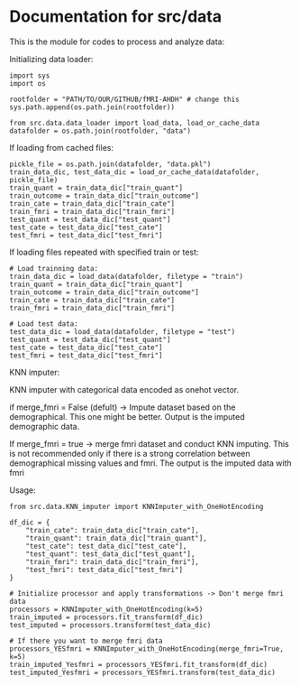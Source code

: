 # Documentation for src/data 

This is the module for codes to process and analyze data: 

Initializing data loader: 
```
import sys
import os 

rootfolder = "PATH/TO/OUR/GITHUB/fMRI-AHDH" # change this
sys.path.append(os.path.join(rootfolder))

from src.data.data_loader import load_data, load_or_cache_data
datafolder = os.path.join(rootfolder, "data")
```
If loading from cached files: 
```
pickle_file = os.path.join(datafolder, "data.pkl") 
train_data_dic, test_data_dic = load_or_cache_data(datafolder, pickle_file)
train_quant = train_data_dic["train_quant"]
train_outcome = train_data_dic["train_outcome"]
train_cate = train_data_dic["train_cate"]
train_fmri = train_data_dic["train_fmri"] 
test_quant = test_data_dic["test_quant"]
test_cate = test_data_dic["test_cate"]
test_fmri = test_data_dic["test_fmri"]

```
If loading files repeated with specified train or test: 
```
# Load trainning data: 
train_data_dic = load_data(datafolder, filetype = "train") 
train_quant = train_data_dic["train_quant"]
train_outcome = train_data_dic["train_outcome"]
train_cate = train_data_dic["train_cate"]
train_fmri = train_data_dic["train_fmri"] 

# Load test data: 
test_data_dic = load_data(datafolder, filetype = "test")
test_quant = test_data_dic["test_quant"]
test_cate = test_data_dic["test_cate"]
test_fmri = test_data_dic["test_fmri"]
```

KNN imputer: 

KNN imputer with categorical data encoded as onehot vector. 

if merge_fmri = False (defult) -> Impute dataset based on the demographical. This one might be better. Output is the imputed demographic data. 

If merge_fmri = true -> merge fmri dataset and conduct KNN imputing. This is not recommended only if there is a strong correlation between demographical missing values and fmri. The output is the imputed data with fmri

Usage: 
```
from src.data.KNN_imputer import KNNImputer_with_OneHotEncoding

df_dic = {
    "train_cate": train_data_dic["train_cate"],
    "train_quant": train_data_dic["train_quant"],
    "test_cate": test_data_dic["test_cate"],
    "test_quant": test_data_dic["test_quant"],
    "train_fmri": train_data_dic["train_fmri"],
    "test_fmri": test_data_dic["test_fmri"]
}

# Initialize processor and apply transformations -> Don't merge fmri data 
processors = KNNImputer_with_OneHotEncoding(k=5)
train_imputed = processors.fit_transform(df_dic)  
test_imputed = processors.transform(test_data_dic)  

# If there you want to merge fmri data 
processors_YESfmri = KNNImputer_with_OneHotEncoding(merge_fmri=True, k=5)
train_imputed_Yesfmri = processors_YESfmri.fit_transform(df_dic)  
test_imputed_Yesfmri = processors_YESfmri.transform(test_data_dic)  

```